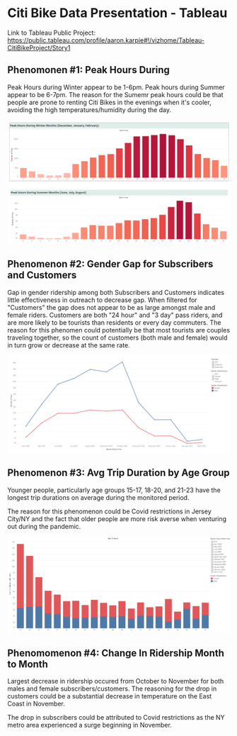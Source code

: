 # Citi Bike Data Presentation - Tableau 

Link to Tableau Public Project: https://public.tableau.com/profile/aaron.karpie#!/vizhome/Tableau-CitiBikeProject/Story1
## Phenomonen #1: Peak Hours During  

Peak Hours during Winter appear to be 1-6pm. Peak hours during Summer appear to be 6-7pm. The reason for the Sumemr peak hours could be that people are prone to renting Citi Bikes in the evenings when it's cooler, avoiding the high temperatures/humidity during the day.

<img src="/Images/Peak Hours(Winter.Summer).PNG" alt="My cool logo"/>


## Phenomenon #2: Gender Gap for Subscribers and Customers 

Gap in gender ridership among both Subscribers and Customers indicates little effectiveness in outreach to decrease gap. When filtered for "Customers" the gap does not appear to be as large amongst male and female riders. Customers are both "24 hour" and "3 day" pass riders, and are more likely to be tourists than residents or every day commuters. The reason for this phenomen could potentially be that most tourists are couples traveling together, so the count of customers (both male and female) would in turn grow or decrease at the same rate. 

<img src="/Images/Gender Gap.PNG" alt="My cool logo"/>


## Phenomenon #3: Avg Trip Duration by Age Group 

Younger people, particularly age groups  15-17, 18-20, and 21-23 have the longest trip durations on average during the monitored period.  

The reason for this phenomenon could be Covid restrictions in Jersey City/NY and the fact that older people are more risk averse when venturing out during the pandemic. 

<img src="/Images/Age Trip Duration.PNG" alt="My cool logo"/>


## Phenomomenon #4: Change In Ridership Month to Month 

Largest decrease in ridership occured from October to November for both males and female subscribers/customers. The reasoning for the drop in customers could be a substantial decrease in temperature on the East Coast in November. 

The drop in subscribers could be attributed to Covid restrictions as the NY metro area experienced a surge beginning in November. 
